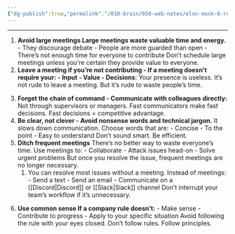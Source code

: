 ```yaml
---
{"dg-publish":true,"permalink":"/010-brain/050-web-notes/elon-musk-6-rules-for-insane-productivity/","created":"2022-11-16T22:36:30.000-05:00","updated":"2025-03-21T16:30:47.597-04:00"}
---
```


---

1. **Avoid large meetings Large meetings waste valuable time and energy.** - They discourage debate - People are more guarded than open - There’s not enough time for everyone to contribute Don’t schedule large meetings unless you’re certain they provide value to everyone.
2. **Leave a meeting if you’re not contributing - If a meeting doesn’t require your: - Input - Value - Decisions**: Your presence is useless. It’s not rude to leave a meeting. But it’s rude to waste people’s time.
3) **Forget the chain of command - Communicate with colleagues directly:** Not through supervisors or managers. Fast communicators make fast decisions. Fast decisions = competitive advantage.
4) **Be clear, not clever - Avoid nonsense words and technical jargon.** It slows down communication. Choose words that are: - Concise - To the point - Easy to understand Don’t sound smart. Be efficient.
5) **Ditch frequent meetings** There’s no better way to waste everyone’s time. Use meetings to: - Collaborate - Attack issues head-on - Solve urgent problems But once you resolve the issue, frequent meetings are no longer necessary.
	1) You can resolve most issues without a meeting. Instead of meetings: - Send a text - Send an email - Communicate on a [[Discord\|Discord]] or [[Slack\|Slack]] channel Don’t interrupt your team’s workflow if it’s unnecessary.
6. **Use common sense If a company rule doesn’t:** - Make sense - Contribute to progress - Apply to your specific situation Avoid following the rule with your eyes closed. Don’t follow rules. Follow principles.
